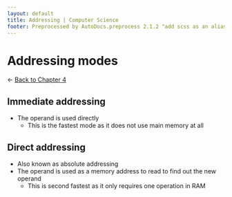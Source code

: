 ```yaml
---
layout: default
title: Addressing | Computer Science
footer: Preprocessed by AutoDocs.preprocess 2.1.2 "add scss as an alias for css" ⓒ Starwort, 2020
---
```


# Addressing modes

← [Back to Chapter 4](./index.html)

## Immediate addressing

- The operand is used directly
  - This is the fastest mode as it does not use main memory at all

## Direct addressing

- Also known as absolute addressing
- The operand is used as a memory address to read to find out the new operand
  - This is second fastest as it only requires one operation in RAM
